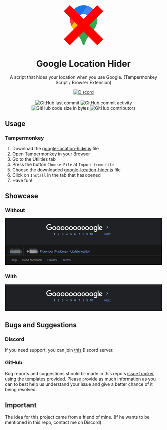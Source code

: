 <p align="center">
    <img height="128" src="assets/img/icon.png" alt="Icon of Google Location Hider">
</p>

<h1 align="center">Google Location Hider</h1>

<p align="center">A script that hides your location when you use Google. (Tampermonkey Script / Browser Extension)</p>

<div align="center">
    <a href="https://discord.gg/5UmsQP4MFH"><img src="https://img.shields.io/discord/610120595765723137?logo=discord" alt="Discord"/></a>
    <br><br>
    <img src="https://img.shields.io/github/last-commit/Lyzev/google-location-hider" alt="GitHub last commit"/>
    <img src="https://img.shields.io/github/commit-activity/w/Lyzev/google-location-hider" alt="GitHub commit activity"/>
    <br>
    <img src="https://img.shields.io/github/languages/code-size/Lyzev/google-location-hider" alt="GitHub code size in bytes"/>
    <img src="https://img.shields.io/github/contributors/Lyzev/google-location-hider" alt="GitHub contributors"/>
</div>

## Usage

### Tampermonkey
1. Download the [google-location-hider.js](https://github.com/Lyzev/google-location-hider/releases/latest) file
2. Open Tampermonkey in your Browser
3. Go to the Utilities tab
4. Press the button `Choose File` at `Import from file`
5. Choose the downloaded [google-location-hider.js](https://github.com/Lyzev/google-location-hider/releases/latest) file
6. Click on `Install` in the tab that has opened
7. Have fun!

## Showcase
### Without
![Example Image Without](assets/img/without.png)

### With
![Example Image With](assets/img/with.png)

## Bugs and Suggestions

### Discord
If you need support, you can join [this](https://discord.gg/5UmsQP4MFH) Discord server.

### GitHub
Bug reports and suggestions should be made in this repo's [issue tracker](https://github.com/Lyzev/google-location-hider/issues) using the templates provided. Please provide as much information as you can to best help us understand your issue and give a better chance of it being resolved.

## Important
The idea for this project came from a friend of mine. (If he wants to be mentioned in this repo, contact me on Discord).
